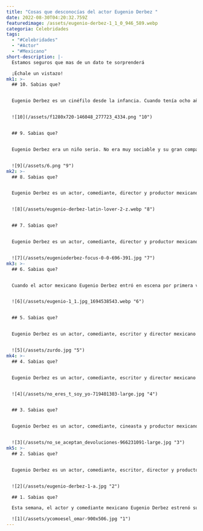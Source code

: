 ```yaml
---
title: "Cosas que desconocías del actor Eugenio Derbez "
date: 2022-08-30T04:20:32.759Z
featuredimage: /assets/eugenio-derbez-1_1_0_946_589.webp
categoria: Celebridades
tags:
  - "#Celebridades"
  - "#Actor"
  - "#Mexicano"
short-description: |-
  Estamos seguros que mas de un dato te sorprenderá

  ¡Échale un vistazo!
mk1: >-
  ## 10. Sabias que?


  Eugenio Derbez es un cinéfilo desde la infancia. Cuando tenía ocho años, le gustaba ir al cine con su madre, la actriz Silvia Derbez, para ver entre dos y cuatro películas al día. Tiene buenos recuerdos de haber ido a ver con ella "Psicosis" de Hitchcock, así como "Los 400 golpes" de Truffaut y "La Dolce Vita" de Fellini Estas primeras experiencias le inculcaron un amor por el cine que no ha hecho más que crecer con los años. Además de su trabajo como actor y director, Derbez es también productor y guionista, y a menudo recurre a su amplio conocimiento de la historia del cine cuando trabaja en nuevos proyectos. Para Derbez, el cine no es sólo una profesión, sino una pasión que espera compartir con el público durante muchos años.


  ![10](/assets/f1280x720-146048_277723_4334.png "10")


  ## 9. Sabias que?


  Eugenio Derbez era un niño serio. No era muy sociable y su gran compañero de juegos era un perro boxeador. Su amigo de la infancia y vecino, el difunto Gustavo Rodríguez, lo recordaba como alguien serio. La madre de Eugenio, Silvia Derbez, solía decirle que debía aprender a disfrutar más de la vida y no ser tan serio todo el tiempo. Un día, cuando Eugenio tenía nueve años, fue al circo con su familia. Vio a los payasos y a los acróbatas y se rió por primera vez en su vida. Desde ese día, decidió intentar ser feliz como los payasos y hacer reír a los demás. Empezó a estudiar interpretación y comedia y ha conseguido hacer reír a la gente en todo el mundo. Gracias, payasos, por ayudar a Eugenio Derbez a encontrar su felicidad


  ![9](/assets/6.png "9")
mk2: >-
  ## 8. Sabias que?


  Eugenio Derbez es un actor, comediante, director y productor mexicano conocido por su impecable sincronización y su capacidad para improvisar sobre la marcha. Aunque a menudo se le asocia con las comedias, Derbez también ha protagonizado varias películas dramáticas y telenovelas. Lo que diferencia a Derbez de otros actores es su capacidad natural para hacer reír a la gente. Ha dicho que siempre ha sido un bromista nato y que sus dotes de improvisación le resultan muy útiles cuando rueda comedias. Cuando uno de sus compañeros de reparto se olvida de sus líneas, Derbez se apresura a intervenir con una broma que a menudo roba la escena. Mientras que algunos actores confían en las tarjetas de entrada o en las técnicas de memorización, Derbez confía en su rápido ingenio y en su capacidad para pensar con rapidez. Este talento natural le ha convertido en uno de los actores más populares y queridos de México.


  ![8](/assets/eugenio-derbez-latin-lover-2-z.webp "8")


  ## 7. Sabias que?


  Eugenio Derbez es un actor, comediante, director y productor mexicano que ha protagonizado numerosas películas y programas de televisión. También es coproductor de la popular producción teatral "El canal de las que enseñan". La obra se centra en la vida de varias mujeres que trabajan como ayudantes de maestro en una escuela primaria local. Aunque Derbez no pudo asistir a la preparación de la producción debido a su apretada agenda, fue él quien propuso el título. "El canal de las que enseñan" ha tenido mucho éxito, gracias en parte a la participación de Derbez.


  ![7](/assets/eugenioderbez-focus-0-0-696-391.jpg "7")
mk3: >-
  ## 6. Sabias que?


  Cuando el actor mexicano Eugenio Derbez entró en escena por primera vez, era prácticamente desconocido fuera de su país. Sin embargo, desde entonces se ha labrado una exitosa carrera tanto en México como en Estados Unidos. Además de actuar, Derbez ha escrito, dirigido y producido varias películas de éxito. A pesar de su éxito, Derbez sigue siendo humilde y con los pies en la tierra. En una entrevista, declaró que es "sólo un tipo al que le gusta hacer reír a la gente" Derbez es la prueba de que el trabajo duro y el talento pueden llevarte lejos en la vida, vengas de donde vengas.


  ![6](/assets/eugenio-1_1.jpg_1694538543.webp "6")


  ## 5. Sabias que?


  Eugenio Derbez es un actor, comediante, escritor y director mexicano que ha aparecido en una gran variedad de películas y programas de televisión. En 2003, protagonizó la película "Zurdo", en la que interpretó un pequeño papel. Recientemente, Derbez retomó la película participando en un documental sobre ella. El documental, titulado "Zurdo: The Remake", explora el rodaje de la película y presenta entrevistas con el reparto y el equipo. En él, Derbez habla de su experiencia al trabajar en la película y de lo que supuso volver a verla después de tantos años. También habla de cómo la película tocó temas sociales importantes, como la violencia contra las mujeres, y cómo sigue siendo relevante hoy en día. "Zurdo: The Remake" es una mirada perspicaz a una película clásica, y la participación de Eugenio Derbez en ella la hace aún más fascinante.


  ![5](/assets/zurdo.jpg "5")
mk4: >-
  ## 4. Sabias que?


  Eugenio Derbez es un actor, comediante, escritor y director mexicano conocido por su trabajo en la película "No eres tú, soy yo". La película, estrenada en 2009, se convirtió en un gran éxito en México, a pesar del brote de gripe que asoló el país en ese momento. La actuación de Derbez fue alabada por la crítica y el público, y la película llegó a recaudar más de 200 millones de pesos en taquilla. Además de su trabajo en el cine, Derbez también ha aparecido en programas de televisión y producciones teatrales. Actualmente está trabajando en su próximo proyecto, cuyo estreno está previsto para 2020.


  ![4](/assets/no_eres_t_soy_yo-719401303-large.jpg "4")


  ## 3. Sabias que?


  Eugenio Derbez es un actor, comediante, cineasta y productor mexicano. Es uno de los artistas más populares y mejor pagados de México y ha trabajado en cine, televisión y teatro. En 2013, escribió, dirigió y protagonizó la película "No se aceptan devoluciones", que se convirtió en la película mexicana más taquillera de todos los tiempos. La película fue financiada parcialmente con fondos públicos, y posteriormente Derbez devolvió cinco pesos por cada uno recibido en fondos públicos. Hasta 2020, había devuelto casi 52 millones de pesos al erario nacional. "No se aceptan devoluciones" fue el debut de Derbez como director, y le valió el reconocimiento de la crítica y el éxito comercial. Además de su trabajo en el cine, Derbez también ha estado activo en la televisión y el teatro. Actualmente protagoniza la comedia de Netflix "La Casa de las Flores", que es uno de los programas más populares de la televisión mexicana. Eugenio Derbez es una figura importante en la industria del entretenimiento mexicano, y sus éxitos tanto delante como detrás de la cámara lo han convertido en una de las celebridades más populares y respetadas del país.


  ![3](/assets/no_se_aceptan_devoluciones-966231091-large.jpg "3")
mk5: >-
  ## 2. Sabias que?


  Eugenio Derbez es un actor, comediante, escritor, director y productor mexicano que ha sido uno de los actores más vistos en Iberoamérica desde 2011 hasta 2020. Con más de 18 millones de entradas vendidas para producciones originadas en la región, sólo está por detrás de Vin Diesel, que tuvo 25 millones con "Fast and Furious", una coproducción con España. Derbez no fue contabilizado con "Hombre al agua" y "Cómo ser un latin lover", ya que fueron realizadas en Estados Unidos. Sin embargo, se le sigue considerando uno de los artistas latinos más influyentes de Hollywood en la actualidad. Además de su trabajo en cine y televisión, Eugenio Derbez también ha escrito y producido varias obras de teatro de éxito. Actualmente reside en Los Ángeles, California, con su mujer y sus dos hijos.


  ![2](/assets/eugenio-derbez-1-a.jpg "2")

  ## 1. Sabias que?

  Esta semana, el actor y comediante mexicano Eugenio Derbez estrenó su nueva película "¿Y cómo es él?" en el lujoso barrio de Polanco de Ciudad de México. Derbez no es ajeno a la zona, ya que también fue el lugar donde se estrenó en 2007 "Fuera del cielo", película que protagonizó con su entonces pareja Alessandra Rosaldo. La pareja asistió junta al estreno, y cuando los periodistas le preguntaron cuánto tiempo llevaban juntos, Derbez bromeó: "¿cuándo estarán listos los niños?" En la actualidad, la pareja tiene una hija y siguen siendo buenos amigos. "¿Y cómo es él?" es una comedia desenfadada sobre un grupo de amigos que intentan emparejar a su amigo soltero con la mujer perfecta. Aunque Derbez es quizás más conocido por su trabajo en televisión, ha demostrado ser un talento versátil con una serie de películas de éxito en su haber. Con "¿Y cómo es él?", Derbez vuelve a demostrar sus dotes para la comedia y demuestra que es una fuerza a tener en cuenta en Hollywood.

  ![1](/assets/ycomoesel_omar-900x506.jpg "1")
---
```

